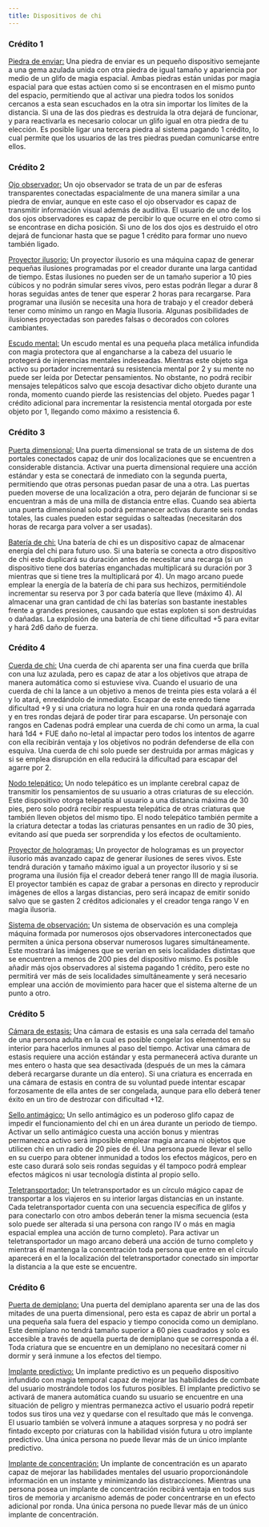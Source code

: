 ```yaml
---
title: Dispositivos de chi
---
```


### Crédito 1

<u>Piedra de enviar:</u> Una piedra de enviar es un pequeño dispositivo semejante a una gema azulada unida con otra piedra de igual tamaño y apariencia por medio de un glifo de magia espacial. Ambas piedras están unidas por magia espacial para que estas actúen como si se encontrasen en el mismo punto del espacio, permitiendo que al activar una piedra todos los sonidos cercanos a esta sean escuchados en la otra sin importar los límites de la distancia. Si una de las dos piedras es destruida la otra dejará de funcionar, y para reactivarla es necesario colocar un glifo igual en otra piedra de tu elección. Es posible ligar una tercera piedra al sistema pagando 1 crédito, lo cual permite que los usuarios de las tres piedras puedan comunicarse entre ellos.

### Crédito 2

<u>Ojo observador:</u> Un ojo observador se trata de un par de esferas transparentes conectadas espacialmente de una manera similar a una piedra de enviar, aunque en este caso el ojo observador es capaz de transmitir información visual además de auditiva. El usuario de uno de los dos ojos observadores es capaz de percibir lo que ocurre en el otro como si se encontrase en dicha posición. Si uno de los dos ojos es destruido el otro dejará de funcionar hasta que se pague 1 crédito para formar uno nuevo también ligado. 

<u>Proyector ilusorio:</u> Un proyector ilusorio es una máquina capaz de generar pequeñas ilusiones programadas por el creador durante una larga cantidad de tiempo. Estas ilusiones no pueden ser de un tamaño superior a 10 pies cúbicos y no podrán simular seres vivos, pero estas podrán llegar a durar 8 horas seguidas antes de tener que esperar 2 horas para recargarse. Para programar una ilusión se necesita una hora de trabajo y el creador deberá tener como mínimo un rango en Magia Ilusoria. Algunas posibilidades de ilusiones proyectadas son paredes falsas o decorados con colores cambiantes.

<u>Escudo mental:</u> Un escudo mental es una pequeña placa metálica infundida con magia protectora que al engancharse a la cabeza del usuario le protegerá de injerencias mentales indeseadas. Mientras este objeto siga activo su portador incrementará su resistencia mental por 2 y su mente no puede ser leída por Detectar pensamientos. No obstante, no podrá recibir mensajes telepáticos salvo que escoja desactivar dicho objeto durante una ronda, momento cuando pierde las resistencias del objeto. Puedes pagar 1 crédito adicional para incrementar la resistencia mental otorgada por este objeto por 1, llegando como máximo a resistencia 6.

### Crédito 3

<u>Puerta dimensional:</u> Una puerta dimensional se trata de un sistema de dos portales conectados capaz de unir dos localizaciones que se encuentren a considerable distancia. Activar una puerta dimensional requiere una acción estándar y esta se conectará de inmediato con la segunda puerta, permitiendo que otras personas puedan pasar de una a otra. Las puertas pueden moverse de una localización a otra, pero dejarán de funcionar si se encuentran a más de una milla de distancia entre ellas. Cuando sea abierta una puerta dimensional solo podrá permanecer activas durante seis rondas totales, las cuales pueden estar seguidas o salteadas (necesitarán dos horas de recarga para volver a ser usadas).

<u>Batería de chi:</u> Una batería de chi es un dispositivo capaz de almacenar energía del chi para futuro uso. Si una batería se conecta a otro dispositivo de chi este duplicará su duración antes de necesitar una recarga (si un dispositivo tiene dos baterías enganchadas multiplicará su duración por 3 mientras que si tiene tres la multiplicará por 4). Un mago arcano puede emplear la energía de la batería de chi para sus hechizos, permitiéndole incrementar su reserva por 3 por cada batería que lleve (máximo 4). Al almacenar una gran cantidad de chi las baterías son bastante inestables frente a grandes presiones, causando que estas exploten si son destruidas o dañadas. La explosión de una batería de chi tiene dificultad +5 para evitar y hará 2d6 daño de fuerza.

### Crédito 4

<u>Cuerda de chi:</u> Una cuerda de chi aparenta ser una fina cuerda que brilla con una luz azulada, pero es capaz de atar a los objetivos que atrapa de manera automática como si estuviese viva. Cuando el usuario de una cuerda de chi la lance a un objetivo a menos de treinta pies esta volará a él y lo atará, enredándolo de inmediato. Escapar de este enredo tiene dificultad +9 y si una criatura no logra huir en una ronda quedará agarrada y en tres rondas dejará de poder tirar para escaparse. Un personaje con rangos en Cadenas podrá emplear una cuerda de chi como un arma, la cual hará 1d4 + FUE daño no-letal al impactar pero todos los intentos de agarre con ella recibirán ventaja y los objetivos no podrán defenderse de ella con esquiva. Una cuerda de chi solo puede ser destruida por armas mágicas y si se emplea disrupción en ella reducirá la dificultad para escapar del agarre por 2.

<u>Nodo telepático:</u> Un nodo telepático es un implante cerebral capaz de transmitir los pensamientos de su usuario a otras criaturas de su elección. Este dispositivo otorga telepatía al usuario a una distancia máxima de 30 pies, pero solo podrá recibir respuesta telepática de otras criaturas que también lleven objetos del mismo tipo. El nodo telepático también permite a la criatura detectar a todas las criaturas pensantes en un radio de 30 pies, evitando así que pueda ser sorprendida y los efectos de ocultamiento.

<u>Proyector de hologramas:</u> Un proyector de hologramas es un proyector ilusorio más avanzado capaz de generar ilusiones de seres vivos. Este tendrá duración y tamaño máximo igual a un proyector ilusorio y si se programa una ilusión fija el creador deberá tener rango III de magia ilusoria. El proyector también es capaz de grabar a personas en directo y reproducir imágenes de ellos a largas distancias, pero será incapaz de emitir sonido salvo que se gasten 2 créditos adicionales y el creador tenga rango V en magia ilusoria. 

<u>Sistema de observación:</u> Un sistema de observación es una compleja máquina formada por numerosos ojos observadores interconectados que permiten a única persona observar numerosos lugares simultáneamente. Este mostrará las imágenes que se verían en seis localidades distintas que se encuentren a menos de 200 pies del dispositivo mismo. Es posible añadir más ojos observadores al sistema pagando 1 crédito, pero este no permitirá ver más de seis localidades simultáneamente y será necesario emplear una acción de movimiento para hacer que el sistema alterne de un punto a otro. 

### Crédito 5

<u>Cámara de estasis:</u> Una cámara de estasis es una sala cerrada del tamaño de una persona adulta en la cual es posible congelar los elementos en su interior para hacerlos inmunes al paso del tiempo. Activar una cámara de estasis requiere una acción estándar y esta permanecerá activa durante un mes entero o hasta que sea desactivada (después de un mes la cámara deberá recargarse durante un día entero). Si una criatura es encerrada en una cámara de estasis en contra de su voluntad puede intentar escapar forzosamente de ella antes de ser congelada, aunque para ello deberá tener éxito en un tiro de destrozar con dificultad +12.

<u>Sello antimágico:</u> Un sello antimágico es un poderoso glifo capaz de impedir el funcionamiento del chi en un área durante un periodo de tiempo. Activar un sello antimágico cuesta una acción bonus y mientras permanezca activo será imposible emplear magia arcana ni objetos que utilicen chi en un radio de 20 pies de él. Una persona puede llevar el sello en su cuerpo para obtener inmunidad a todos los efectos mágicos, pero en este caso durará solo seis rondas seguidas y él tampoco podrá emplear efectos mágicos ni usar tecnología distinta al propio sello.

<u>Teletransportador:</u> Un teletransportador es un círculo mágico capaz de transportar a los viajeros en su interior largas distancias en un instante. Cada teletransportador cuenta con una secuencia específica de glifos y para conectarlo con otro ambos deberán tener la misma secuencia (esta solo puede ser alterada si una persona con rango IV o más en magia espacial emplea una acción de turno completo). Para activar un teletransportador un mago arcano deberá una acción de turno completo y mientras él mantenga la concentración toda persona que entre en el círculo aparecerá en el la localización del teletransportador conectado sin importar la distancia a la que este se encuentre. 

### Crédito 6

<u>Puerta de demiplano:</u> Una puerta del demiplano aparenta ser una de las dos mitades de una puerta dimensional, pero esta es capaz de abrir un portal a una pequeña sala fuera del espacio y tiempo conocida como un demiplano. Este demiplano no tendrá tamaño superior a 60 pies cuadrados y solo es accesible a través de aquella puerta de demiplano que se corresponda a él. Toda criatura que se encuentre en un demiplano no necesitará comer ni dormir y será inmune a los efectos del tiempo. 

<u>Implante predictivo:</u> Un implante predictivo es un pequeño dispositivo infundido con magia temporal capaz de mejorar las habilidades de combate del usuario mostrándole todos los futuros posibles. El implante predictivo se activará de manera automática cuando su usuario se encuentre en una situación de peligro y mientras permanezca activo el usuario podrá repetir todos sus tiros una vez y quedarse con el resultado que más le convenga. El usuario también se volverá inmune a ataques sorpresa y no podrá ser fintado excepto por criaturas con la habilidad visión futura u otro implante predictivo. Una única persona no puede llevar más de un único implante predictivo.

<u>Implante de concentración:</u> Un implante de concentración es un aparato capaz de mejorar las habilidades mentales del usuario proporcionándole información en un instante y minimizando las distracciones. Mientras una persona posea un implante de concentración recibirá ventaja en todos sus tiros de memoria y arcanismo además de poder concentrarse en un efecto adicional por ronda. Una única persona no puede llevar más de un único implante de concentración.

​	
